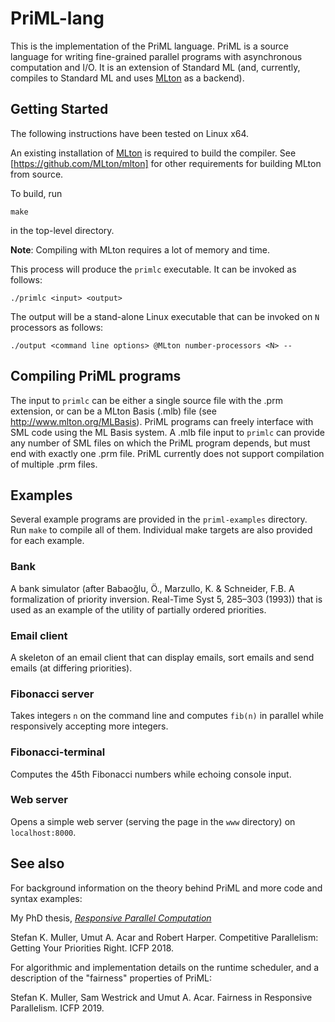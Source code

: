 # PriML-lang

This is the implementation of the PriML language. PriML is a source language for
writing fine-grained parallel programs with asynchronous computation and I/O.
It is an extension of Standard ML (and, currently, compiles to Standard ML and
uses [MLton](https://www.mlton.org) as a backend).

## Getting Started

The following instructions have been tested on Linux x64.

An existing installation of [MLton](https://www.mlton.org) 
is required to build the compiler.
See [https://github.com/MLton/mlton] for other requirements for building MLton from
source.

To build, run

    make

in the top-level directory.

**Note**: Compiling with MLton requires a lot of memory and time.

This process will produce the `primlc` executable. It can be invoked as follows:

    ./primlc <input> <output>

The output will be a stand-alone Linux executable that can be invoked on `N`
processors as follows:

    ./output <command line options> @MLton number-processors <N> --

## Compiling PriML programs

The input to `primlc` can be either a single source file with the .prm extension,
or can be a MLton Basis (.mlb) file (see <http://www.mlton.org/MLBasis>).
PriML programs can freely interface with SML code using the ML Basis system.
A .mlb file input to `primlc` can provide any number of SML files on which the
PriML program depends, but must end with exactly one .prm file. PriML currently
does not support compilation of multiple .prm files.

## Examples

Several example programs are provided in the `priml-examples` directory.
Run `make` to compile all of them. Individual make targets are also provided for
each example.

### Bank

A bank simulator (after Babaoğlu, Ö., Marzullo, K. & Schneider, F.B. A formalization of priority inversion. Real-Time Syst 5, 285–303 (1993))
that is used as an example of the utility of partially ordered priorities.

### Email client

A skeleton of an email client that can display emails, sort emails and send emails
(at differing priorities).

### Fibonacci server

Takes integers `n` on the command line and computes `fib(n)` in parallel while
responsively accepting more integers.

### Fibonacci-terminal

Computes the 45th Fibonacci numbers while echoing console input.

### Web server

Opens a simple web server (serving the page in the `www` directory) on
`localhost:8000`.

## See also

For background information on the theory behind PriML and more code and syntax
examples:

My PhD thesis, [*Responsive Parallel Computation*](http://www.cs.cmu.edu/~smuller/thesis/thesis-final.pdf)

Stefan K. Muller, Umut A. Acar and Robert Harper. Competitive Parallelism: Getting Your Priorities Right. ICFP 2018.


For algorithmic and implementation details on the runtime scheduler, and a
description of the "fairness" properties of PriML:

Stefan K. Muller, Sam Westrick and Umut A. Acar. Fairness in Responsive Parallelism. ICFP 2019.
 

